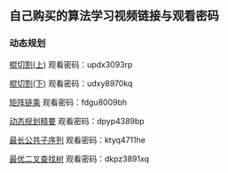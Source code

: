 ## 自己购买的算法学习视频链接与观看密码

### 动态规划
[棍切割(上)](https://v.youku.com/v_show/id_XMzUxODQ0ODE0OA==.html)
    观看密码：updx3093rp

[棍切割(下)](https://v.youku.com/v_show/id_XMzUyMDM3OTE4OA==.html)
    观看密码：udxy8970kq

[矩阵链乘](https://v.youku.com/v_show/id_XMzUzMzc5NjkwMA==.html)
    观看密码：fdgu8009bh

[动态规划精要](https://v.youku.com/v_show/id_XMzU1NjIyNTA2OA==.html)
    观看密码：dpyp4389bp

[最长公共子序列](https://v.youku.com/v_show/id_XMzU3OTI3OTYyOA==.html)
    观看密码：ktyq4711he

[最优二叉查找树](https://v.youku.com/v_show/id_XMzU3OTI1MDI0MA==.html)
    观看密码：dkpz3891xq
